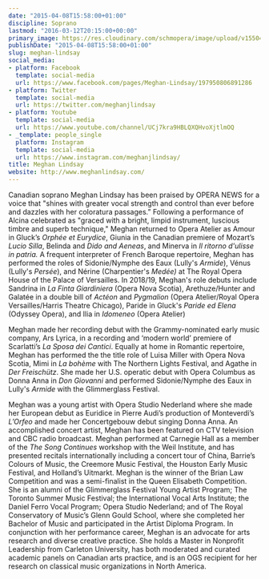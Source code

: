 ```yaml
---
date: "2015-04-08T15:58:00+01:00"
discipline: Soprano
lastmod: "2016-03-12T20:15:00+00:00"
primary_image: https://res.cloudinary.com/schmopera/image/upload/v1550427425/media/2019/02/MeghanLindsay.jpg
publishDate: "2015-04-08T15:58:00+01:00"
slug: meghan-lindsay
social_media:
- platform: Facebook
  template: social-media
  url: https://www.facebook.com/pages/Meghan-Lindsay/197950806891286
- platform: Twitter
  template: social-media
  url: https://twitter.com/meghanjlindsay
- platform: Youtube
  template: social-media
  url: https://www.youtube.com/channel/UCj7kra9HBLQXQHvoXjtlmOQ
- _template: people_single
  platform: Instagram
  template: social-media
  url: https://www.instagram.com/meghanjlindsay/
title: Meghan Lindsay
website: http://www.meghanlindsay.com/
---
```

Canadian soprano Meghan Lindsay has been praised by OPERA NEWS for a voice that "shines with greater vocal strength and control than ever before and dazzles with her coloratura passages.” Following a performance of Alcina celebrated as "graced with a bright, limpid instrument, luscious timbre and superb technique," Meghan returned to Opera Atelier as Amour in Gluck’s _Orphée et Eurydice_, Giunia in the Canadian premiere of Mozart’s _Lucio Silla_, Belinda and _Dido and Aeneas_, and Minerva in _Il ritorno d'ulisse in patria._ A frequent interpreter of French Baroque repertoire, Meghan has performed the roles of Sidonie/Nymphe des Eaux (Lully's _Armide_), Vénus (Lully's _Persée_), and Nérine (Charpentier's _Medée)_ at The Royal Opera House of the Palace of Versailles. In 2018/19, Meghan's role debuts include Sandrina in _La Finta Giardiniera_ (Opera Nova Scotia), Arethuze/Hunter and Galatée in a double bill of _Actéon_ and _Pygmalion_ (Opera Atelier/Royal Opera Versailles/Harris Theatre Chicago), Paride in Gluck's _Paride ed Elena_ (Odyssey Opera), and Ilia in _Idomeneo_ (Opera Atelier)

Meghan made her recording debut with the Grammy-nominated early music company, Ars Lyrica, in a recording and ‘modern world’ premiere of Scarlatti’s _La Sposa dei Cantici_. Equally at home in Romantic repertoire, Meghan has performed the the title role of Luisa Miller with Opera Nova Scotia, Mimi in _La bohème_ with The Northern Lights Festival, and Agathe in _Der Freischütz_. She made her U.S. operatic debut with Opera Columbus as Donna Anna in _Don Giovanni_ and performed Sidonie/Nymphe des Eaux in Lully's _Armide_ with the Glimmerglass Festival.

Meghan was a young artist with Opera Studio Nederland where she made her European debut as Euridice in Pierre Audi’s production of Monteverdi’s _L’Orfeo_ and made her Concertgebouw debut singing Donna Anna. An accomplished concert artist, Meghan has been featured on CTV television and CBC radio broadcast. Meghan performed at Carnegie Hall as a member of the _The Song Continues_ workshop with the Weil Institute, and has presented recitals internationally including a concert tour of China, Barrie’s Colours of Music, the Creemore Music Festival, the Houston Early Music Festival, and Holland’s Uitmarkt. Meghan is the winner of the Brian Law Competition and was a semi-finalist in the Queen Elisabeth Competition. She is an alumni of the Glimmerglass Festival Young Artist Program; The Toronto Summer Music Festival; the International Vocal Arts Institute; the Daniel Ferro Vocal Program; Opera Studio Nederland; and of The Royal Conservatory of Music’s Glenn Gould School, where she completed her Bachelor of Music and participated in the Artist Diploma Program. In conjunction with her performance career, Meghan is an advocate for arts research and diverse creative practice. She holds a Master in Nonprofit Leadership from Carleton University, has both moderated and curated academic panels on Canadian arts practice, and is an OGS recipient for her research on classical music organizations in North America.